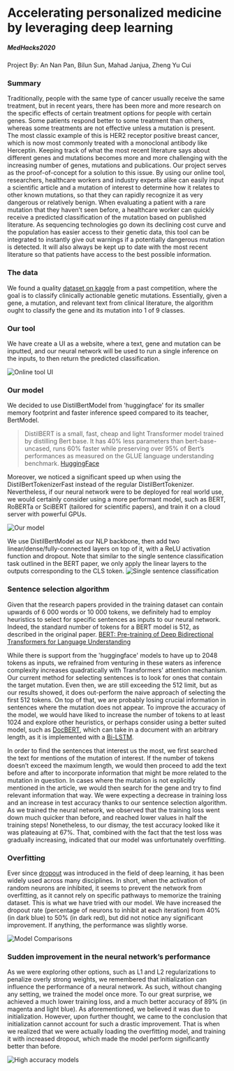 # Accelerating personalized medicine by leveraging deep learning
##### MedHacks2020
Project By: An Nan Pan, Bilun Sun, Mahad Janjua, Zheng Yu Cui

### Summary
Traditionally, people with the same type of cancer usually receive the same treatment, but in recent years, there has been more and more research on the specific effects of certain treatment options for people with certain genes. Some patients respond better to some treatment than others, whereas some treatments are not effective unless a mutation is present. The most classic example of this is HER2 receptor positive breast cancer, which is now most commonly treated with a monoclonal antibody like Herceptin. Keeping track of what the most recent literature says about different genes and mutations becomes more and more challenging with the increasing number of genes, mutations and publications.
Our project serves as the proof-of-concept for a solution to this issue. By using our online tool, researchers, healthcare workers and industry experts alike can easily input a scientific article and a mutation of interest to determine how it relates to other known mutations, so that they can rapidly recognize it as very dangerous or relatively benign. When evaluating a patient with a rare mutation that they haven’t seen before, a healthcare worker can quickly receive a predicted classification of the mutation based on published literature.
As sequencing technologies go down its declining cost curve and the population has easier access to their genetic data, this tool can be integrated to instantly give out warnings if a potentially dangerous mutation is detected. It will also always be kept up to date with the most recent literature so that patients have access to the best possible information.

### The data
We found a quality [dataset on kaggle](https://www.kaggle.com/c/msk-redefining-cancer-treatment/overview) from a past competition, where the goal is to classify clinically actionable genetic mutations. Essentially, given a gene, a mutation, and relevant text from clinical literature, the algorithm ought to classify the gene and its mutation into 1 of 9 classes.

### Our tool
We have create a UI as a website, where a text, gene and mutation can be inputted, and our neural network will be used to run a single inference on the inputs, to then return the predicted classification.

![Online tool UI](views/static/online_tool_ui.png)

### Our model

We decided to use DistilBertModel from 'huggingface' for its smaller memory footprint and faster inference speed compared to its teacher, BertModel.

> DistilBERT is a small, fast, cheap and light Transformer model trained by distilling Bert base. It has 40% less parameters than bert-base-uncased, runs 60% faster while preserving over 95% of Bert’s performances as measured on the GLUE language understanding benchmark. 
[HuggingFace](https://huggingface.co/transformers/model_doc/distilbert.html)

Moreover, we noticed a significant speed up when using the DistilBertTokenizerFast instead of the regular DistilBertTokenizer.
Nevertheless, if our neural network were to be deployed for real world use, we would certainly consider using a more performant model, such as BERT, RoBERTa or SciBERT (tailored for scientific papers), and train it on a cloud server with powerful GPUs.

![Our model](views/static/model.png)

We use DistilBertModel as our NLP backbone, then add two linear/dense/fully-connected layers on top of it, with a ReLU activation function and dropout. Note that similar to the single sentence classification task outlined in the BERT paper, we only apply the linear layers to the outputs corresponding to the CLS token.
![Single sentence classification](views/static/single_sentence_classification.png)


### Sentence selection algorithm
 
Given that the research papers provided in the training dataset can contain upwards of 6 000 words or 10 000 tokens, we definitely had to employ heuristics to select for specific sentences as inputs to our neural network. Indeed, the standard number of tokens for a BERT model is 512, as described in the original paper. [BERT: Pre-training of Deep Bidirectional Transformers for
Language Understanding](https://arxiv.org/pdf/1810.04805.pdf)

While there is support from the 'huggingface' models to have up to 2048 tokens as inputs, we refrained from venturing in these waters as inference complexity increases quadratically with Transformers' attention mechanism.
Our current method for selecting sentences is to look for ones that contain the target mutation. Even then, we are still exceeding the 512 limit, but as our results showed, it does out-perform the naive approach of selecting the first 512 tokens. On top of that, we are probably losing crucial information in sentences where the mutation does not appear.
To improve the accuracy of the model, we would have liked to increase the number of tokens to at least 1024 and explore other heuristics, or perhaps consider using a better suited model, such as [DocBERT](https://arxiv.org/pdf/1904.08398.pdf), which can take in a document with an arbitrary length, as it is implemented with a [Bi-LSTM](https://arxiv.org/pdf/1904.08398.pdf).

In order to find the sentences that interest us the most, we first searched the text for mentions of the mutation of interest. If the number of tokens doesn’t exceed the maximum length, we would then proceed to add the text before and after to incorporate information that might be more related to the mutation in question. In cases where the mutation is not explicitly mentioned in the article, we would then search for the gene and try to find relevant information that way. 
We were expecting a decrease in training loss and an increase in test accuracy thanks to our sentence selection algorithm. As we trained the neural network, we observed that the training loss went down much quicker than before, and reached lower values in half the training steps! Nonetheless, to our dismay, the test accuracy looked like it was plateauing at 67%. That, combined with the fact that the test loss was gradually increasing, indicated that our model was unfortunately overfitting.

### Overfitting

Ever since [dropout](https://www.cs.toronto.edu/~hinton/absps/JMLRdropout.pdf) was introduced in the field of deep learning, it has been widely used across many disciplines. In short, when the activation of random neurons are inhibited, it seems to prevent the network from overfitting, as it cannot rely on specific pathways to memorize the training dataset. This is what we have tried with our model. We have increased the dropout rate (percentage of neurons to inhibit at each iteration) from 40% (in dark blue) to 50% (in dark red), but did not notice any significant improvement. If anything, the performance was slightly worse.

![Model Comparisons](views/static/model_comparison.png)

### Sudden improvement in the neural network’s performance

As we were exploring other options, such as L1 and L2 regularizations to penalize overly strong weights, we remembered that initialization can influence the performance of a neural network. As such, without changing any setting, we trained the model once more. To our great surprise, we achieved a much lower training loss, and a much better accuracy of 89% (in magenta and light blue). As aforementioned, we believed it was due to initialization. However, upon further thought, we came to the conclusion that initialization cannot account for such a drastic improvement. That is when we realized that we were actually loading the overfitting model, and training it with increased dropout, which made the model perform significantly better than before.

![High accuracy models](views/static/HA_comparison.png)